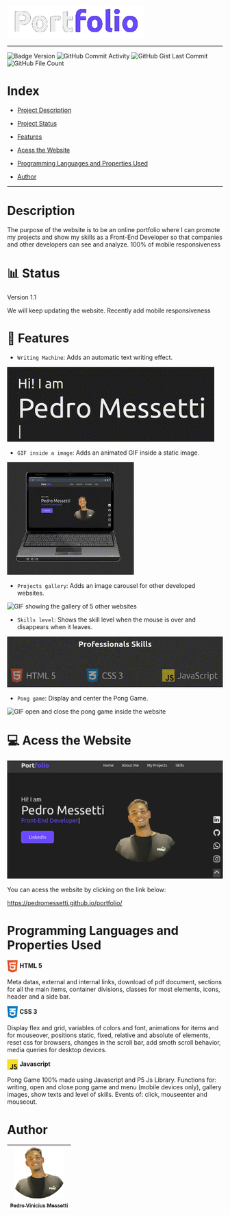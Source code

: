 ![Logo Portfolio](/img/logo-portfolio.png)
<hr>

![Badge Version](https://img.shields.io/static/v1?label=STATUS&message=%20V1.1&color=GREEN&style=for-the-badge)
![GitHub Commit Activity](https://img.shields.io/github/commit-activity/m/eslint/eslint?style=for-the-badge)
![GitHub Gist Last Commit](https://img.shields.io/github-gist/last-commit/8710649?style=for-the-badge)
![GitHub File Count](https://img.shields.io/github/directory-file-count/badges/shields?style=for-the-badge)

# Index
* [Project Description](#description)

* [Project Status](#bar_chart-status)

* [Features](#hammer-features)

* [Acess the Website](#computer-acess-the-website)

* [Programming Languages and Properties Used](#programming-languages-and-properties-used)

* [Author](#author)
<hr>

# Description
<p>The purpose of the website is to be an online portfolio where I can promote my projects and show my skills as a Front-End Developer so that companies and other developers can see and analyze. 100% of mobile responsiveness</p>

# :bar_chart: Status
<p>Version 1.1</p>
<p> We will keep updating the website. Recently add mobile responsiveness</p>

# :hammer: Features
- `Writing Machine`: Adds an automatic text writing effect.

![GIF showing the writing machine feature](/img/writing-machine.gif)
- `GIF inside a image`: Adds an animated GIF inside a static image.

![GIF showing the gif of the page inside of a notebook](/img/gif-inside-image.gif)
- `Projects gallery`: Adds an image carousel for other developed websites.

![GIF showing the gallery of 5 other websites](/img/project-gallery.gif)
- `Skills level`: Shows the skill level when the mouse is over and disappears when it leaves.

![GIF showing the skill leve of html, css and javascript](/img/skills-level.gif)
- `Pong game`: Display and center the Pong Game.

![GIF open and close the pong game inside the website](/img/pong-game.gif)

# :computer: Acess the Website

![Image of the website home page](/img/banner-portfolio.png)

You can acess the website by clicking on the link below:

https://pedromessetti.github.io/portfolio/

# Programming Languages and Properties Used
 <img src="img/html5.png" width=25px align="center"> **HTML 5**
<p>Meta datas, external and internal links, download of pdf document, sections for all the main items, container divisions, classes for most elements, icons, header and a side bar.</p>

<img src="img/css3.png" width=25px align="center"> **CSS 3**
<p>Display flex and grid, variables of colors and font, animations for items and for mouseover, positions static, fixed, relative and absolute of elements, reset css for browsers, changes in the scroll bar, add smoth scroll behavior, media queries for desktop devices.</p>

<img src="img/js.png" width=25px align="center"> **Javascript**
<p>Pong Game 100% made using Javascript and P5 Js Library. Functions for: writing, open and close pong game and menu (mobile devices only), gallery images, show texts and level of skills. Events of: click, mouseenter and mouseout.</p>

# Author
| [<img src="img/eu.png" width=115><br><sub>Pedro Vinicius Messetti</sub>](https://github.com/pedromessetti) |
| :---: |
